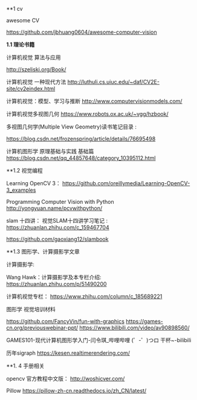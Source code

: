 **1 cv

awesome  CV

https://github.com/jbhuang0604/awesome-computer-vision

**1.1  理论书籍**

计算机视觉 算法与应用

http://szeliski.org/Book/

计算机视觉  一种现代方法
http://luthuli.cs.uiuc.edu/~daf/CV2E-site/cv2eindex.html


计算机视觉：模型、学习与推断
http://www.computervisionmodels.com/

计算机视觉多视图几何
https://www.robots.ox.ac.uk/~vgg/hzbook/

多视图几何学(Multiple View Geometry)读书笔记目录 : 

https://blog.csdn.net/frozenspring/article/details/76695498

计算机图形学 原理基础与实践  基础篇
https://blog.csdn.net/qq_44857648/category_10395112.html

**1.2  视觉编程

Learning OpenCV 3：
https://github.com/oreillymedia/Learning-OpenCV-3_examples

Programming Computer Vision with Python
http://yongyuan.name/pcvwithpython/


slam 十四讲：
视觉SLAM十四讲学习笔记 :
https://zhuanlan.zhihu.com/c_159467704

https://github.com/gaoxiang12/slambook

**1.3   图形学、计算摄影学文章

计算摄影学:

Wang Hawk：计算摄影学及本专栏介绍:  https://zhuanlan.zhihu.com/p/51490200

计算机视觉专栏： https://www.zhihu.com/column/c_185689221


图形学  视觉培训材料

https://github.com/FancyVin/fun-with-graphics
https://games-cn.org/previouswebinar-ppt/
https://www.bilibili.com/video/av90898560/

GAMES101-现代计算机图形学入门-闫令琪_哔哩哔哩 (゜-゜)つロ 干杯~-bilibili

历年sigraph
https://kesen.realtimerendering.com/ 

**1. 4 手册相关

opencv 官方教程中文版：
http://woshicver.com/
 
Pillow
https://pillow-zh-cn.readthedocs.io/zh_CN/latest/
